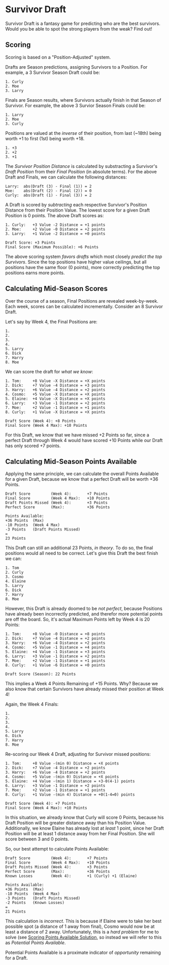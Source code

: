 # Survivor Draft

Survivor Draft is a fantasy game for predicting who are the best survivors. Would you be able to spot the strong players from the weak? Find out!

## Scoring

Scoring is based on a "Position-Adjusted" system.

Drafts are Season predictions, assigning Survivors to a Position. For example, a 3 Survivor Season Draft could be:

```
1. Curly
2. Moe
3. Larry
```

Finals are Season results, where Survivors actually finish in that Season of Survivor. For example, the above 3 Survior Season Finals could be:

```
1. Larry
2. Moe
3. Curly
```

Positions are valued at the _inverse_ of their position, from last (~18th) being worth +1 to first (1st) being worth +18.

```
1. +3
2. +2
3. +1
```

The _Survivor Position Distance_ is calculated by substracting a Survivor's _Draft Position_ from their _Final Position_ (in absolute terms). For the above Draft and Finals, we can calculate the following distances:

```
Larry:  abs(Draft (3) - Final (1)) = 2
Moe:    abs(Draft (2) - Final (2)) = 0 
Curly:  abs(Draft (1) - Final (3)) = 2
```

A Draft is scored by _subtracting_ each respective Survivor's Position Distance from their Position Value. The lowest score for a given Draft Position is 0 points. The above Draft scores as:

```
1. Curly:   +3 Value -2 Distance = +1 points
2. Moe:     +2 Value -0 Distance = +2 points
3. Larry:   +1 Value -2 Distance = +0 points

Draft Score: +3 Points
Final Score (Maximum Possible): +6 Points
```

The above scoring system _favors drafts_ which most closely _predict the top Survivors_. Since the top positions have higher value ceilings, but all positions have the same floor (0 points), more correctly predicting the top positions earns more points.


## Calculating Mid-Season Scores

Over the course of a season, Final Positions are revealed week-by-week. Each week, scores can be calculated incrementally. Consider an 8 Survivor Draft.


Let's say by Week 4, the Final Positions are:

```
1.
2.
3.
4.
5. Larry
6. Dick
7. Harry
8. Moe
```

We can score the draft for _what we know_:

```
1. Tom:     +8 Value -X Distance = +X points 
2. Dick:    +7 Value -4 Distance = +3 points 
3. Harry:   +6 Value -4 Distance = +2 points
4. Cosmo:   +5 Value -X Distance = +X points
5. Elaine:  +4 Value -X Distance = +X points
6. Larry:   +3 Value -1 Distance = +2 points
7. Moe:     +2 Value -1 Distance = +1 points
8. Curly:   +1 Value -X Distance = +X points 

Draft Score (Week 4): +8 Points
Final Score (Week 4 Max): +10 Points
```

For this Draft, we know that we have missed +2 Points so far, since a perfect Draft through Week 4 would have scored +10 Points while our Draft has only scored +7 points.

## Calculating Mid-Season Points Available

Applying the same principle, we can calculate the overall Points Available for a given Draft, because we know that a perfect Draft will be worth +36 Points.

```
Draft Score         (Week 4):       +7 Points
Final Score         (Week 4 Max):   +10 Points
Draft Points Missed (Week 4):       +3 Points
Perfect Score       (Max):          +36 Points

Points Available: 
+36 Points  (Max) 
-10 Points  (Week 4 Max) 
-3 Points   (Draft Points Missed) 
= 
23 Points
```

This Draft can still an additional 23 Points, _in theory_. To do so, the final positions would all need to be correct. Let's give this Draft the best finish we can:

```
1. Tom
2. Curly
3. Cosmo
4. Elaine
5. Larry
6. Dick
7. Harry
8. Moe
```

However, this Draft is already doomed to be _not perfect_, because Positions have already been incorrectly predicted, and therefor more potential points are off the board. So, it's actual Maximum Points left by Week 4 is 20 Points:

```
1. Tom:     +8 Value -0 Distance = +8 points 
2. Dick:    +7 Value -4 Distance = +2 points 
3. Harry:   +6 Value -4 Distance = +2 points
4. Cosmo:   +5 Value -1 Distance = +4 points
5. Elaine:  +4 Value -1 Distance = +3 points
6. Larry:   +3 Value -1 Distance = +2 points
7. Moe:     +2 Value -1 Distance = +1 points
8. Curly:   +1 Value -6 Distance = +0 points 

Draft Score (Season): 22 Points
```

This implies a Week 4 Points Remaining of +15 Points. Why? Because we also know that certain Survivors have already missed their position at Week 4!

Again, the Week 4 Finals:
```
1.
2.
3.
4.
5. Larry
6. Dick
7. Harry
8. Moe
```

Re-scoring our Week 4 Draft, adjusting for Survivor missed positions:

```
1. Tom:     +8 Value -(min 0) Distance = +X points 
2. Dick:    +7 Value -4 Distance = +2 points 
3. Harry:   +6 Value -4 Distance = +2 points
4. Cosmo:   +5 Value -(min 0) Distance = +X points
5. Elaine:  +4 Value -(min 1) Distance = +3-0(4-1) points
6. Larry:   +3 Value -1 Distance = +2 points
7. Moe:     +2 Value -1 Distance = +1 points
8. Curly:   +1 Value -(min 4) Distance = +0(1-4=0) points 

Draft Score (Week 4): +7 Points
Final Score (Week 4 Max): +10 Points
```

In this situation, we already know that Curly will score 0 Points, because his Draft Position will be greater distance away than his Position Value. Additionally, we know Elaine has already lost at _least_ 1 point, since her Draft Position will be at least 1 distance away from her Final Position. She will score between 3 and 0 points.

So, our best attempt to calculate Points Available:


```
Draft Score         (Week 4):       +7 Points
Final Score         (Week 4 Max):   +10 Points
Draft Points Missed (Week 4):       +3 Points
Perfect Score       (Max):          +36 Points
Known Losses        (Week 4):       +1 (Curly) +1 (Elaine)

Points Available: 
+36 Points  (Max) 
-10 Points  (Week 4 Max) 
-3 Points   (Draft Points Missed) 
-2 Points   (Known Losses)
= 
21 Points
```

This calculation is _incorrect_. This is because if Elaine were to take her best possible spot (a distance of 1 away from final), Cosmo would now be at least a distance of 2 away. Unfortunately, this is a _hard problem_ for me to solve (see [Scoring Points Available Solution](./scoring-points-available.md), so instead we will refer to this as _Potential Points Available_.

Potential Points Available is a proximate indicator of _opportunity_ remaining for a Draft.

